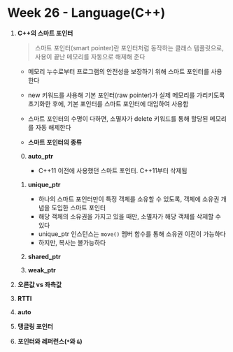 # Week 26 - Language(C++)

1. **C++의 스마트 포인터**

   > 스마트 포인터(smart pointer)란 포인터처럼 동작하는 클래스 템플릿으로, 사용이 끝난 메모리를 자동으로 해제해 준다

   - 메모리 누수로부터 프로그램의 안전성을 보장하기 위해 스마트 포인터를 사용한다
   - new 키워드를 사용해 기본 포인터(raw pointer)가 실제 메모리를 가리키도록 초기화한 후에, 기본 포인터를 스마트 포인터에 대입하여 사용함
   - 스마트 포인터의 수명이 다하면, 소멸자가 delete 키워드를 통해 할당된 메모리를 자동 해제한다

   - **스마트 포인터의 종류**
    0. **auto_ptr**
        - C++11 이전에 사용했던 스마트 포인터. C++11부터 삭제됨

    1. **unique_ptr**
        - 하나의 스마트 포인터만이 특정 객체를 소유할 수 있도록, 객체에 소유권 개념을 도입한 스마트 포인터
        - 해당 객체의 소유권을 가지고 있을 때만, 소멸자가 해당 객체를 삭제할 수 있다
        - unique_ptr 인스턴스는 `move()` 멤버 함수를 통해 소유권 이전이 가능하다
        - 하지만, 복사는 볼가능하다
    
    2. **shared_ptr**

    3. **weak_ptr**


2. **오른값 vs 좌측값**


3. **RTTI**


4. **auto**


5. **댕글링 포인터**


6. **포인터와 레퍼런스(`*`와 `&`)**



